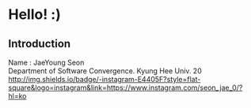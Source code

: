 # Hello! :)
## Introduction
Name : JaeYoung Seon<br>
Department of Software Convergence. Kyung Hee Univ. 20
http://img.shields.io/badge/-instagram-E4405F?style=flat-square&logo=instagram&link=https://www.instagram.com/seon_jae_0/?hl=ko
<!--
**tjswodud/tjswodud** is a ✨ _special_ ✨ repository because its `README.md` (this file) appears on your GitHub profile.

Here are some ideas to get you started:

- 🔭 I’m currently working on ...
- 🌱 I’m currently learning ...
- 👯 I’m looking to collaborate on ...
- 🤔 I’m looking for help with ...
- 💬 Ask me about ...
- 📫 How to reach me: ...
- 😄 Pronouns: ...
- ⚡ Fun fact: ...
-->
